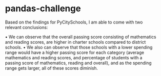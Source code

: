 # pandas-challenge
Based on the findings for PyCitySchools, I am able to come with two relevant conclusions:

•	We can observe that the overall passing score consisting of mathematics and reading scores, are higher in charter schools compared to district schools.
•	We also can observe that those schools with a lower spending range would have a higher passing score for each category (average mathematics and reading scores, and percentage of students with a passing score of mathematics, reading and overall), and as the spending range gets larger, all of these scores diminish.

